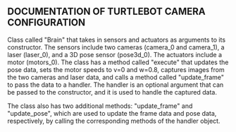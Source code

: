 ## DOCUMENTATION OF TURTLEBOT CAMERA CONFIGURATION

Class called "Brain" that takes in sensors and actuators as arguments to its constructor. The sensors include two cameras (camera_0 and camera_1), a laser (laser_0), and a 3D pose sensor (pose3d_0). The actuators include a motor (motors_0). The class has a method called "execute" that updates the pose data, sets the motor speeds to v=0 and w=0.8, captures images from the two cameras and laser data, and calls a method called "update_frame" to pass the data to a handler. The handler is an optional argument that can be passed to the constructor, and it is used to handle the captured data.

The class also has two additional methods: "update_frame" and "update_pose", which are used to update the frame data and pose data, respectively, by calling the corresponding methods of the handler object.
